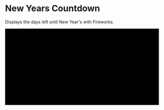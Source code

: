 # New Years Countdown

Displays the days left until New Year's with Fireworks.

![screenshot](new_years_countdown.gif)
